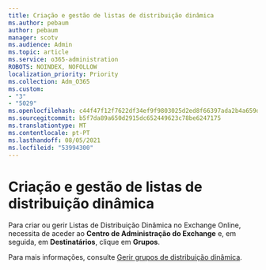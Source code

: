 ```yaml
---
title: Criação e gestão de listas de distribuição dinâmica
ms.author: pebaum
author: pebaum
manager: scotv
ms.audience: Admin
ms.topic: article
ms.service: o365-administration
ROBOTS: NOINDEX, NOFOLLOW
localization_priority: Priority
ms.collection: Adm_O365
ms.custom:
- "3"
- "5029"
ms.openlocfilehash: c44f47f12f7622df34ef9f9803025d2ed8f66397ada2b4a659df9b4d2dc75781
ms.sourcegitcommit: b5f7da89a650d2915dc652449623c78be6247175
ms.translationtype: MT
ms.contentlocale: pt-PT
ms.lasthandoff: 08/05/2021
ms.locfileid: "53994300"
---
```

# <a name="creating-and-managing-dynamic-distribution-lists"></a>Criação e gestão de listas de distribuição dinâmica

Para criar ou gerir Listas de Distribuição Dinâmica no Exchange Online, necessita de aceder ao **Centro de Administração do Exchange** e, em seguida, em **Destinatários**, clique em **Grupos**.

Para mais informações, consulte [Gerir grupos de distribuição dinâmica](https://docs.microsoft.com/exchange/recipients-in-exchange-online/manage-dynamic-distribution-groups/manage-dynamic-distribution-groups).
